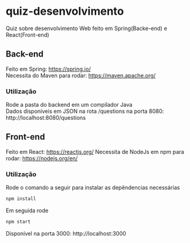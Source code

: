 # quiz-desenvolvimento
Quiz sobre desenvolvimento Web feito em Spring(Backe-end) e React(Front-end)


## Back-end
Feito em Spring: https://spring.io/  
Necessita do Maven para rodar: https://maven.apache.org/  

### Utilização
Rode a pasta do backend em um compilador Java  
Dados disponíveis em JSON na rota /questions na porta 8080: http://localhost:8080/questions  


## Front-end
Feito em React: https://reactjs.org/
Necessita de NodeJs em npm para rodar: https://nodejs.org/en/

### Utilização
Rode o comando a seguir para instalar as depêndencias necessárias
```bash
npm install
```
Em seguida rode
```bash
npm start
```
Disponível na porta 3000:  http://localhost:3000
